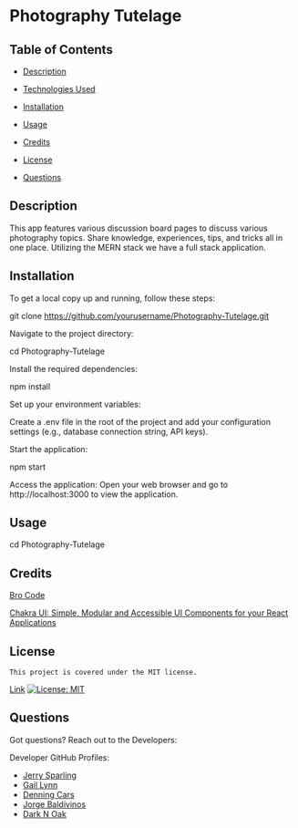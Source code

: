 # Photography Tutelage

## Table of Contents

 - [Description](#description)

 - [Technologies Used](#technologies-used)

 - [Installation](#installation)

 - [Usage](#usage)

 - [Credits](#credits)

 - [License](#license)

 - [Questions](#questions)


## Description

This app features various discussion board pages to discuss various photography topics. Share knowledge, experiences, tips, and tricks 
all in one place. Utilizing the MERN stack we have a full stack application.

## Installation
To get a local copy up and running, follow these steps:



   git clone https://github.com/yourusername/Photography-Tutelage.git

Navigate to the project directory:

cd Photography-Tutelage

Install the required dependencies:

npm install

Set up your environment variables:

Create a .env file in the root of the project and add your configuration settings (e.g., database connection string, API keys).

Start the application:

npm start

Access the application: Open your web browser and go to http://localhost:3000 to view the application.

## Usage

cd Photography-Tutelage

## Credits

[Bro Code](https://www.youtube.com/watch?v=CgkZ7MvWUAA&t=3333s)

[Chakra UI: Simple, Modular and Accessible UI Components for your React Applications](https://v2.chakra-ui.com/)



## License

    This project is covered under the MIT license.
[Link](https://opensource.org/licenses/MIT)
[![License: MIT](https://img.shields.io/badge/License-MIT-yellow.svg)](https://opensource.org/licenses/MIT)

## Questions

Got questions? Reach out to the Developers: 

Developer GitHub Profiles:
- [Jerry Sparling](https://github.com/Jrsparling)
- [Gail Lynn](https://github.com/gaillynnn)
- [Denning Cars](https://github.com/denningcars)
- [Jorge Baldivinos](https://github.com/Jorge-Baldivinos)
- [Dark N Oak](https://github.com/Dark-N-Oak)

